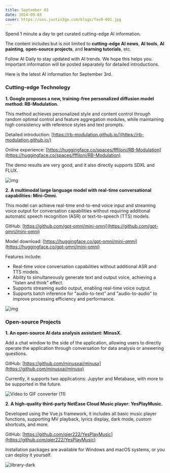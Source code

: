 ```yaml
---
title: September 03
date: 2024-09-03
cover: https://oss.justin3go.com/blogs/fav0-001.jpg
---
```



Spend 1 minute a day to get curated cutting-edge AI information.

The content includes but is not limited to **cutting-edge AI news**, **AI tools**, **AI painting**, **open-source projects**, and **learning tutorials**, etc.

Follow AI Daily to stay updated with AI trends. We hope this helps you. Important information will be posted separately for detailed introductions.

Here is the latest AI information for September 3rd.

### Cutting-edge Technology

**1. Google proposes a new, training-free personalized diffusion model method: RB-Modulation.**

This method achieves personalized style and content control through random optimal control and feature aggregation modules, while maintaining high consistency with reference styles and text prompts.

Detailed introduction: [https://rb-modulation.github.io/](https://rb-modulation.github.io/)

Online experience: [https://huggingface.co/spaces/fffiloni/RB-Modulation](https://huggingface.co/spaces/fffiloni/RB-Modulation)

The demo results are very good, and it also directly supports SDXL and FLUX.

![img](https://rb-modulation.github.io/data/web1.png)

**2. A multimodal large language model with real-time conversational capabilities: Mini-Omni.**

This model can achieve real-time end-to-end voice input and streaming voice output for conversation capabilities without requiring additional automatic speech recognition (ASR) or text-to-speech (TTS) models.

GitHub: [https://github.com/gpt-omni/mini-omni](https://github.com/gpt-omni/mini-omni)

Model download: [https://huggingface.co/gpt-omni/mini-omni](https://huggingface.co/gpt-omni/mini-omni)

Features include:

- Real-time voice conversation capabilities without additional ASR and TTS models.
- Ability to simultaneously generate text and output voice, achieving a "listen and think" effect.
- Supports streaming audio output, enabling real-time voice output.
- Supports batch inference for "audio-to-text" and "audio-to-audio" to improve processing efficiency and performance.

![img](https://cdn.jsdelivr.net/gh/freelander/oss@master/ai-daily/2024-09-03/frameworkv3.jpg)

### Open-source Projects

**1. An open-source AI data analysis assistant: MinusX.**

Add a chat window to the side of the application, allowing users to directly operate the application through conversation for data analysis or answering questions.

GitHub: [https://github.com/minusxai/minusx](https://github.com/minusxai/minusx)

Currently, it supports two applications: Jupyter and Metabase, with more to be supported in the future.

![Video to GIF converter (11)](https://cdn.jsdelivr.net/gh/freelander/oss@master/ai-daily/2024-09-03/Video%20to%20GIF%20converter%20(11).gif)

**2. A high-quality third-party NetEase Cloud Music player: YesPlayMusic.**

Developed using the Vue.js framework, it includes all basic music player functions, supporting MV playback, lyrics display, dark mode, custom shortcuts, and more.

GitHub: [https://github.com/qier222/YesPlayMusic](https://github.com/qier222/YesPlayMusic)

Installation packages are available for Windows and macOS systems, or you can deploy it yourself.

![library-dark](https://cdn.jsdelivr.net/gh/freelander/oss@master/ai-daily/2024-09-03/library-dark-20240903230912169.png)
